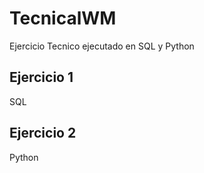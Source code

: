 # TecnicalWM
 Ejercicio Tecnico ejecutado en SQL y Python

## Ejercicio 1
SQL

## Ejercicio 2
Python
